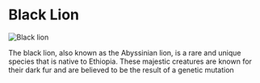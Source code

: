 # Black Lion
![Black lion](https://i.redd.it/o8mwvhhxqo491.jpg)

<p> The black lion, also known as the Abyssinian lion, is a rare and unique species that is native to Ethiopia. These majestic creatures are known for their dark fur and are believed to be the result of a genetic mutation</p>
